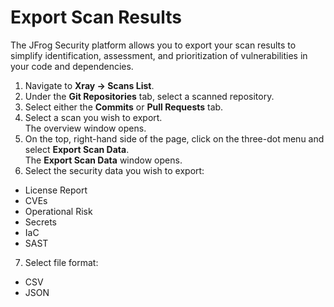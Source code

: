 # Export Scan Results

The JFrog Security platform allows you to export your scan results to simplify identification, assessment, and prioritization of vulnerabilities in your code and dependencies.

1. Navigate to **Xray → Scans List**.
2. Under the **Git Repositories** tab, select a scanned repository.
3. Select either the **Commits** or **Pull Requests** tab.
4. Select a scan you wish to export.\
   The overview window opens.
5. On the top, right-hand side of the page, click on the three-dot menu and select **Export Scan Data**.\
   The **Export Scan Data** window opens.
6. Select the security data you wish to export:

* License Report
* CVEs
* Operational Risk
* Secrets
* IaC
* SAST

7. Select file format:

* CSV
* JSON
